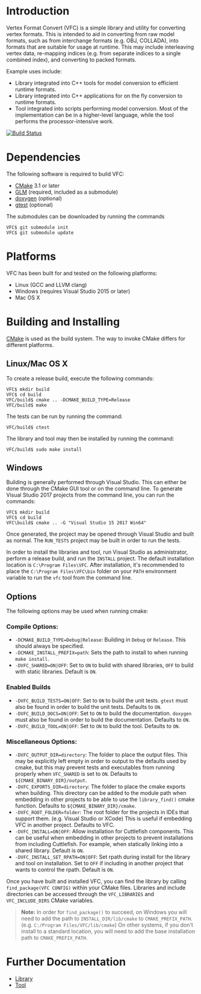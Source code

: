 # Introduction

Vertex Format Convert (VFC) is a simple library and utility for converting vertex formats. This is intended to aid in converting from raw model formats, such as from interchange formats (e.g. OBJ, COLLADA), into formats that are suitable for usage at runtime. This may include interleaving vertex data, re-mapping indices (e.g. from separate indices to a single combined index), and converting to packed formats.

Example uses include:

* Library integrated into C++ tools for model conversion to efficient runtime formats.
* Library integrated into C++ applications for on the fly conversion to runtime formats.
* Tool integrated into scripts performing model conversion. Most of the implementation can be in a higher-level language, while the tool performs the processor-intensive work.

[![Build Status](https://dev.azure.com/akb825/DeepSea/_apis/build/status/akb825.VertexFormatConvert?branchName=master)](https://dev.azure.com/akb825/DeepSea/_build/latest?definitionId=6&branchName=master)

# Dependencies

The following software is required to build VFC:

* [CMake](https://cmake.org/) 3.1 or later
* [GLM](https://glm.g-truc.net/0.9.8/index.html) (required, included as a submodule)
* [doxygen](http://www.stack.nl/~dimitri/doxygen/) (optional)
* [gtest](https://github.com/google/googletest) (optional)

The submodules can be downloaded by running the commands

	VFC$ git submodule init
	VFC$ git submodule update

# Platforms

VFC has been built for and tested on the following platforms:

* Linux (GCC and LLVM clang)
* Windows (requires Visual Studio 2015 or later)
* Mac OS X

# Building and Installing

[CMake](https://cmake.org/) is used as the build system. The way to invoke CMake differs for different platforms.

## Linux/Mac OS X

To create a release build, execute the following commands:

	VFC$ mkdir build
	VFC$ cd build
	VFC/build$ cmake .. -DCMAKE_BUILD_TYPE=Release
	VFC/build$ make

The tests can be run by running the command:

	VFC/build$ ctest

The library and tool may then be installed by running the command:

	VFC/build$ sudo make install

## Windows

Building is generally performed through Visual Studio. This can either be done through the CMake GUI tool or on the command line. To generate Visual Studio 2017 projects from the command line, you can run the commands:

	VFC$ mkdir build
	VFC$ cd build
	VFC\build$ cmake .. -G "Visual Studio 15 2017 Win64"

Once generated, the project may be opened through Visual Studio and built as normal. The `RUN_TESTS` project may be built in order to run the tests.

In order to install the libraries and tool, run Visual Studio as administrator, perform a release build, and run the `INSTALL` project. The default installation location is `C:\Program Files\VFC`. After installation, it's recommended to place the `C:\Program Files\VFC\bin` folder on your `PATH` environment variable to run the `vfc` tool from the command line.

## Options

The following options may be used when running cmake:

### Compile Options:

* `-DCMAKE_BUILD_TYPE=Debug|Release`: Building in `Debug` or `Release`. This should always be specified.
* `-DCMAKE_INSTALL_PREFIX=path`: Sets the path to install to when running `make install`.
* `-DVFC_SHARED=ON|OFF`: Set to `ON` to build with shared libraries, `OFF` to build with static libraries. Default is `ON`.

### Enabled Builds

* `-DVFC_BUILD_TESTS=ON|OFF`: Set to `ON` to build the unit tests. `gtest` must also be found in order to build the unit tests. Defaults to `ON`.
* `-DVFC_BUILD_DOCS=ON|OFF`: Set to `ON` to build the documentation. `doxygen` must also be found in order to build the documentation. Defaults to `ON`.
* `-DVFC_BUILD_TOOL=ON|OFF`: Set to `ON` to build the tool. Defaults to `ON`.

### Miscellaneous Options:

* `-DVFC_OUTPUT_DIR=directory`: The folder to place the output files. This may be explicitly left empty in order to output to the defaults used by cmake, but this may prevent tests and executables from running properly when `VFC_SHARED` is set to `ON`. Defaults to `${CMAKE_BINARY_DIR}/output`.
* `-DVFC_EXPORTS_DIR=directory`: The folder to place the cmake exports when building. This directory can be added to the module path when embedding in other projects to be able to use the `library_find()` cmake function. Defaults to `${CMAKE_BINARY_DIR}/cmake`.
* `-DVFC_ROOT_FOLDER=folder`: The root folder for the projects in IDEs that support them. (e.g. Visual Studio or XCode) This is useful if embedding VFC in another project. Defaults to VFC.
* `-DVFC_INSTALL=ON|OFF`: Allow installation for Cuttlefish components. This can be useful when embedding in other projects to prevent installations from including Cuttlefish. For example, when statically linking into a shared library. Default is `ON`.
* `-DVFC_INSTALL_SET_RPATH=ON|OFF`: Set rpath during install for the library and tool on installation. Set to `OFF` if including in another project that wants to control the rpath. Default is `ON`.

Once you have built and installed VFC, you can find the library by calling `find_package(VFC CONFIG)` within your CMake files. Libraries and include directories can be accessed through the `VFC_LIBRARIES` and `VFC_INCLUDE_DIRS` CMake variables.

> **Note:** In order for `find_package()` to succeed, on Windows you will need to add the path to `INSTALL_DIR/lib/cmake` to `CMAKE_PREFIX_PATH`. (e.g. `C:/Program Files/VFC/lib/cmake`) On other systems, if you don't install to a standard location, you will need to add the base installation path to `CMAKE_PREFIX_PATH`.

# Further Documentation

* [Library](lib/README.md)
* [Tool](tool/README.md)
